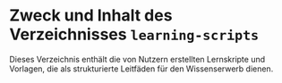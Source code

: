 # Zweck und Inhalt des Verzeichnisses `learning-scripts`

Dieses Verzeichnis enthält die von Nutzern erstellten Lernskripte und Vorlagen, die als strukturierte Leitfäden für den Wissenserwerb dienen.
